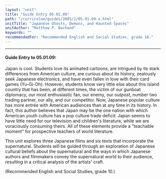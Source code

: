```yaml
---
layout: "unit"
title: "Guide Entry 05.01.09"
path: "/curriculum/guides/2005/1/05.01.09.x.html"
unitTitle: "Japanese Ghosts, Demons, and Haunted Spaces"
unitAuthor: "Matthew P. Bachand"
keywords: ""
recommendedFor: "Recommended English and Social Studies, grade 10."
---
```

<body>
<hr/>
<h4>
Guide Entry to 05.01.09:
</h4>
<p>
Japan is cool. Students love its animated cartoons, are intrigued by its stark differences from American culture, are curious about its history, zealously seek Japanese electronics, and have even fallen in love with their card games (Yu-Gi-Oh). However, students know very little else about this island country that has been, at different times, the victim of our gunboat diplomacy, our most enthusiastic fan, our enemy, our outpost, number two trading partner, our ally, and our competitor. Now, Japanese popular culture has more entrée with American audiences than at any time in its history. In fact, this author believes that Japan may be the one nation with which American youth culture has a pop culture trade deficit: Japan seems to have little need for our television and children's literature, while we are voraciously consuming theirs. All of these elements provide a "teachable moment" for prospective teachers of world literature.
</p>
<p>
This unit explores three Japanese films and six texts that incorporate the supernatural. Students will be guided through an exploration of Japanese cultural beliefs about the supernatural and the ways in which Japanese authors and filmmakers convey the supernatural world to their audience, resulting in a critical analysis of the artists' craft.
</p>
<p>
(Recommended English and Social Studies, grade 10.)
</p>
</body>
